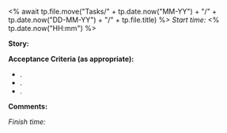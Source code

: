<% await tp.file.move("Tasks/" + tp.date.now("MM-YY") + "/" + tp.date.now("DD-MM-YY") + "/" + tp.file.title) %>
*Start time:* <% tp.date.now("HH\:mm") %>

**Story:** 


**Acceptance Criteria (as appropriate):**
- .
- .
- .

**Comments:** 


*Finish time:* 